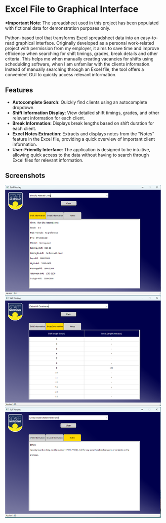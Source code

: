 # Excel File to Graphical Interface
**\*Important Note**: The spreadsheet used in this project has been populated with fictional data for demonstration purposes only.

Python-based tool that transforms Excel spreadsheet data into an easy-to-read graphical interface. Originally developed as a personal work-related project with permission from my employer, it aims to save time and improve efficiency when searching for shift timings, grades, break details and other criteria.  This helps me when manually creating vacancies for shifts using schedulding software, when I am unfamilar with the clients information. Instead of manually searching through an Excel file, the tool offers a convenient GUI to quickly access relevant information.

## Features
- **Autocomplete Search**: Quickly find clients using an autocomplete dropdown.
- **Shift Information Display**: View detailed shift timings, grades, and other relevant information for each client.
- **Break Information**: Displays break lengths based on shift duration for each client.
- **Excel Notes Extraction**: Extracts and displays notes from the "Notes" feature in the Excel file, providing a quick overview of important client information.
- **User-Friendly Interface**: The application is designed to be intuitive, allowing quick access to the data without having to search through Excel files for relevant information.

## Screenshots
![Main Interface](Screenshots/screenshot1.png)
![Shift Information](Screenshots/screenshot3.png)
![Shift Information](Screenshots/screenshot2.png)


